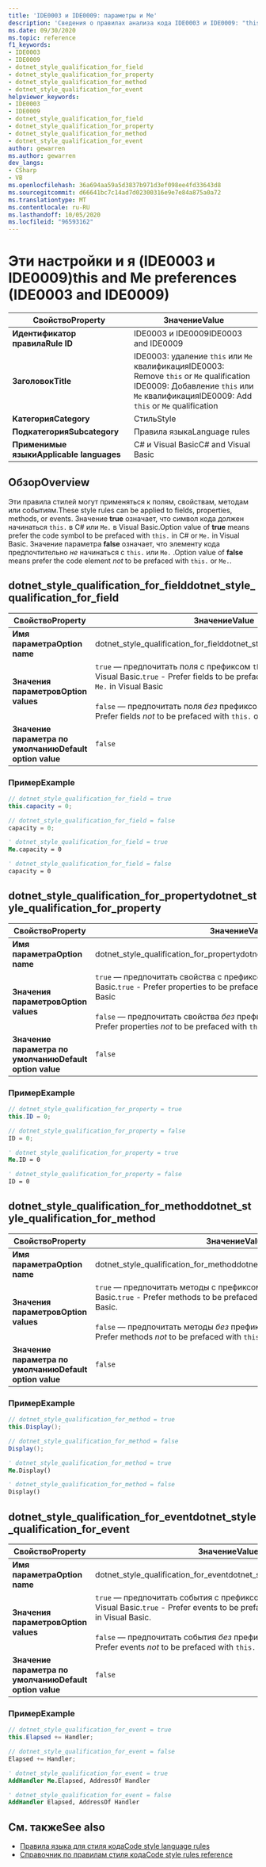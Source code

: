 ```yaml
---
title: 'IDE0003 и IDE0009: параметры и Me'
description: 'Сведения о правилах анализа кода IDE0003 и IDE0009: "this." и Me. "Me."'
ms.date: 09/30/2020
ms.topic: reference
f1_keywords:
- IDE0003
- IDE0009
- dotnet_style_qualification_for_field
- dotnet_style_qualification_for_property
- dotnet_style_qualification_for_method
- dotnet_style_qualification_for_event
helpviewer_keywords:
- IDE0003
- IDE0009
- dotnet_style_qualification_for_field
- dotnet_style_qualification_for_property
- dotnet_style_qualification_for_method
- dotnet_style_qualification_for_event
author: gewarren
ms.author: gewarren
dev_langs:
- CSharp
- VB
ms.openlocfilehash: 36a694aa59a5d3837b971d3ef098ee4fd33643d8
ms.sourcegitcommit: d66641bc7c14ad7d02300316e9e7e84a875a0a72
ms.translationtype: MT
ms.contentlocale: ru-RU
ms.lasthandoff: 10/05/2020
ms.locfileid: "96593162"
---
```

# <a name="this-and-me-preferences-ide0003-and-ide0009"></a><span data-ttu-id="a7ef6-105">Эти настройки и я (IDE0003 и IDE0009)</span><span class="sxs-lookup"><span data-stu-id="a7ef6-105">this and Me preferences (IDE0003 and IDE0009)</span></span>

|<span data-ttu-id="a7ef6-106">Свойство</span><span class="sxs-lookup"><span data-stu-id="a7ef6-106">Property</span></span>|<span data-ttu-id="a7ef6-107">Значение</span><span class="sxs-lookup"><span data-stu-id="a7ef6-107">Value</span></span>|
|-|-|
| <span data-ttu-id="a7ef6-108">**Идентификатор правила**</span><span class="sxs-lookup"><span data-stu-id="a7ef6-108">**Rule ID**</span></span> | <span data-ttu-id="a7ef6-109">IDE0003 и IDE0009</span><span class="sxs-lookup"><span data-stu-id="a7ef6-109">IDE0003 and IDE0009</span></span> |
| <span data-ttu-id="a7ef6-110">**Заголовок**</span><span class="sxs-lookup"><span data-stu-id="a7ef6-110">**Title**</span></span> | <span data-ttu-id="a7ef6-111">IDE0003: удаление `this` или `Me` квалификация</span><span class="sxs-lookup"><span data-stu-id="a7ef6-111">IDE0003: Remove `this` or `Me` qualification</span></span><br/> <span data-ttu-id="a7ef6-112">IDE0009: Добавление `this` или `Me` квалификация</span><span class="sxs-lookup"><span data-stu-id="a7ef6-112">IDE0009: Add `this` or `Me` qualification</span></span> |
| <span data-ttu-id="a7ef6-113">**Категория**</span><span class="sxs-lookup"><span data-stu-id="a7ef6-113">**Category**</span></span> | <span data-ttu-id="a7ef6-114">Стиль</span><span class="sxs-lookup"><span data-stu-id="a7ef6-114">Style</span></span> |
| <span data-ttu-id="a7ef6-115">**Подкатегория**</span><span class="sxs-lookup"><span data-stu-id="a7ef6-115">**Subcategory**</span></span> | <span data-ttu-id="a7ef6-116">Правила языка</span><span class="sxs-lookup"><span data-stu-id="a7ef6-116">Language rules</span></span> |
| <span data-ttu-id="a7ef6-117">**Применимые языки**</span><span class="sxs-lookup"><span data-stu-id="a7ef6-117">**Applicable languages**</span></span> | <span data-ttu-id="a7ef6-118">C# и Visual Basic</span><span class="sxs-lookup"><span data-stu-id="a7ef6-118">C# and Visual Basic</span></span> |

## <a name="overview"></a><span data-ttu-id="a7ef6-119">Обзор</span><span class="sxs-lookup"><span data-stu-id="a7ef6-119">Overview</span></span>

<span data-ttu-id="a7ef6-120">Эти правила стилей могут применяться к полям, свойствам, методам или событиям.</span><span class="sxs-lookup"><span data-stu-id="a7ef6-120">These style rules can be applied to fields, properties, methods, or events.</span></span> <span data-ttu-id="a7ef6-121">Значение **true** означает, что символ кода должен начинаться `this.` в C# или `Me.` в Visual Basic.</span><span class="sxs-lookup"><span data-stu-id="a7ef6-121">Option value of **true** means prefer the code symbol to be prefaced with `this.` in C# or `Me.` in Visual Basic.</span></span> <span data-ttu-id="a7ef6-122">Значение параметра **false** означает, что элементу кода предпочтительно _не_ начинаться с `this.` или `Me.` .</span><span class="sxs-lookup"><span data-stu-id="a7ef6-122">Option value of **false** means prefer the code element _not_ to be prefaced with `this.` or `Me.`.</span></span>

## <a name="dotnet_style_qualification_for_field"></a><span data-ttu-id="a7ef6-123">dotnet_style_qualification_for_field</span><span class="sxs-lookup"><span data-stu-id="a7ef6-123">dotnet_style_qualification_for_field</span></span>

|<span data-ttu-id="a7ef6-124">Свойство</span><span class="sxs-lookup"><span data-stu-id="a7ef6-124">Property</span></span>|<span data-ttu-id="a7ef6-125">Значение</span><span class="sxs-lookup"><span data-stu-id="a7ef6-125">Value</span></span>|
|-|-|
| <span data-ttu-id="a7ef6-126">**Имя параметра**</span><span class="sxs-lookup"><span data-stu-id="a7ef6-126">**Option name**</span></span> | <span data-ttu-id="a7ef6-127">dotnet_style_qualification_for_field</span><span class="sxs-lookup"><span data-stu-id="a7ef6-127">dotnet_style_qualification_for_field</span></span> |
| <span data-ttu-id="a7ef6-128">**Значения параметров**</span><span class="sxs-lookup"><span data-stu-id="a7ef6-128">**Option values**</span></span> | <span data-ttu-id="a7ef6-129">`true` — предпочитать поля с префиксом `this.` в C# или `Me.` в Visual Basic.</span><span class="sxs-lookup"><span data-stu-id="a7ef6-129">`true` - Prefer fields to be prefaced with `this.` in C# or `Me.` in Visual Basic</span></span><br /><br /><span data-ttu-id="a7ef6-130">`false` — предпочитать поля _без_ префиксов `this.` или `Me.`.</span><span class="sxs-lookup"><span data-stu-id="a7ef6-130">`false` - Prefer fields _not_ to be prefaced with `this.` or `Me.`</span></span> |
| <span data-ttu-id="a7ef6-131">**Значение параметра по умолчанию**</span><span class="sxs-lookup"><span data-stu-id="a7ef6-131">**Default option value**</span></span> | `false` |

### <a name="example"></a><span data-ttu-id="a7ef6-132">Пример</span><span class="sxs-lookup"><span data-stu-id="a7ef6-132">Example</span></span>

```csharp
// dotnet_style_qualification_for_field = true
this.capacity = 0;

// dotnet_style_qualification_for_field = false
capacity = 0;
```

```vb
' dotnet_style_qualification_for_field = true
Me.capacity = 0

' dotnet_style_qualification_for_field = false
capacity = 0
```

## <a name="dotnet_style_qualification_for_property"></a><span data-ttu-id="a7ef6-133">dotnet_style_qualification_for_property</span><span class="sxs-lookup"><span data-stu-id="a7ef6-133">dotnet_style_qualification_for_property</span></span>

|<span data-ttu-id="a7ef6-134">Свойство</span><span class="sxs-lookup"><span data-stu-id="a7ef6-134">Property</span></span>|<span data-ttu-id="a7ef6-135">Значение</span><span class="sxs-lookup"><span data-stu-id="a7ef6-135">Value</span></span>|
|-|-|
| <span data-ttu-id="a7ef6-136">**Имя параметра**</span><span class="sxs-lookup"><span data-stu-id="a7ef6-136">**Option name**</span></span> | <span data-ttu-id="a7ef6-137">dotnet_style_qualification_for_property</span><span class="sxs-lookup"><span data-stu-id="a7ef6-137">dotnet_style_qualification_for_property</span></span> |
| <span data-ttu-id="a7ef6-138">**Значения параметров**</span><span class="sxs-lookup"><span data-stu-id="a7ef6-138">**Option values**</span></span> | <span data-ttu-id="a7ef6-139">`true` — предпочитать свойства с префиксом `this.` в C# или `Me.` в Visual Basic.</span><span class="sxs-lookup"><span data-stu-id="a7ef6-139">`true` - Prefer properties to be prefaced with `this.` in C# or `Me.` in Visual Basic</span></span><br /><br /><span data-ttu-id="a7ef6-140">`false` — предпочитать свойства _без_ префиксов `this.` или `Me.`.</span><span class="sxs-lookup"><span data-stu-id="a7ef6-140">`false` - Prefer properties _not_ to be prefaced with `this.` or `Me.`</span></span> |
| <span data-ttu-id="a7ef6-141">**Значение параметра по умолчанию**</span><span class="sxs-lookup"><span data-stu-id="a7ef6-141">**Default option value**</span></span> | `false` |

### <a name="example"></a><span data-ttu-id="a7ef6-142">Пример</span><span class="sxs-lookup"><span data-stu-id="a7ef6-142">Example</span></span>

```csharp
// dotnet_style_qualification_for_property = true
this.ID = 0;

// dotnet_style_qualification_for_property = false
ID = 0;
```

```vb
' dotnet_style_qualification_for_property = true
Me.ID = 0

' dotnet_style_qualification_for_property = false
ID = 0
```

## <a name="dotnet_style_qualification_for_method"></a><span data-ttu-id="a7ef6-143">dotnet_style_qualification_for_method</span><span class="sxs-lookup"><span data-stu-id="a7ef6-143">dotnet_style_qualification_for_method</span></span>

|<span data-ttu-id="a7ef6-144">Свойство</span><span class="sxs-lookup"><span data-stu-id="a7ef6-144">Property</span></span>|<span data-ttu-id="a7ef6-145">Значение</span><span class="sxs-lookup"><span data-stu-id="a7ef6-145">Value</span></span>|
|-|-|
| <span data-ttu-id="a7ef6-146">**Имя параметра**</span><span class="sxs-lookup"><span data-stu-id="a7ef6-146">**Option name**</span></span> | <span data-ttu-id="a7ef6-147">dotnet_style_qualification_for_method</span><span class="sxs-lookup"><span data-stu-id="a7ef6-147">dotnet_style_qualification_for_method</span></span> |
| <span data-ttu-id="a7ef6-148">**Значения параметров**</span><span class="sxs-lookup"><span data-stu-id="a7ef6-148">**Option values**</span></span> | <span data-ttu-id="a7ef6-149">`true` — предпочитать методы с префиксом `this.` в C# или `Me.` в Visual Basic.</span><span class="sxs-lookup"><span data-stu-id="a7ef6-149">`true` - Prefer methods to be prefaced with `this.` in C# or `Me.` in Visual Basic.</span></span><br /><br /><span data-ttu-id="a7ef6-150">`false` — предпочитать методы _без_ префиксов `this.` или `Me.`.</span><span class="sxs-lookup"><span data-stu-id="a7ef6-150">`false` - Prefer methods _not_ to be prefaced with `this.` or `Me.`.</span></span> |
| <span data-ttu-id="a7ef6-151">**Значение параметра по умолчанию**</span><span class="sxs-lookup"><span data-stu-id="a7ef6-151">**Default option value**</span></span> | `false` |

### <a name="example"></a><span data-ttu-id="a7ef6-152">Пример</span><span class="sxs-lookup"><span data-stu-id="a7ef6-152">Example</span></span>

```csharp
// dotnet_style_qualification_for_method = true
this.Display();

// dotnet_style_qualification_for_method = false
Display();
```

```vb
' dotnet_style_qualification_for_method = true
Me.Display()

' dotnet_style_qualification_for_method = false
Display()
```

## <a name="dotnet_style_qualification_for_event"></a><span data-ttu-id="a7ef6-153">dotnet_style_qualification_for_event</span><span class="sxs-lookup"><span data-stu-id="a7ef6-153">dotnet_style_qualification_for_event</span></span>

|<span data-ttu-id="a7ef6-154">Свойство</span><span class="sxs-lookup"><span data-stu-id="a7ef6-154">Property</span></span>|<span data-ttu-id="a7ef6-155">Значение</span><span class="sxs-lookup"><span data-stu-id="a7ef6-155">Value</span></span>|
|-|-|
| <span data-ttu-id="a7ef6-156">**Имя параметра**</span><span class="sxs-lookup"><span data-stu-id="a7ef6-156">**Option name**</span></span> | <span data-ttu-id="a7ef6-157">dotnet_style_qualification_for_event</span><span class="sxs-lookup"><span data-stu-id="a7ef6-157">dotnet_style_qualification_for_event</span></span> |
| <span data-ttu-id="a7ef6-158">**Значения параметров**</span><span class="sxs-lookup"><span data-stu-id="a7ef6-158">**Option values**</span></span> | <span data-ttu-id="a7ef6-159">`true` — предпочитать события с префиксом `this.` в C# или `Me.` в Visual Basic.</span><span class="sxs-lookup"><span data-stu-id="a7ef6-159">`true` - Prefer events to be prefaced with `this.` in C# or `Me.` in Visual Basic.</span></span><br /><br /><span data-ttu-id="a7ef6-160">`false` — предпочитать события _без_ префиксов `this.` или `Me.`.</span><span class="sxs-lookup"><span data-stu-id="a7ef6-160">`false` - Prefer events _not_ to be prefaced with `this.` or `Me.`.</span></span> |
| <span data-ttu-id="a7ef6-161">**Значение параметра по умолчанию**</span><span class="sxs-lookup"><span data-stu-id="a7ef6-161">**Default option value**</span></span> | `false` |

### <a name="example"></a><span data-ttu-id="a7ef6-162">Пример</span><span class="sxs-lookup"><span data-stu-id="a7ef6-162">Example</span></span>

```csharp
// dotnet_style_qualification_for_event = true
this.Elapsed += Handler;

// dotnet_style_qualification_for_event = false
Elapsed += Handler;
```

```vb
' dotnet_style_qualification_for_event = true
AddHandler Me.Elapsed, AddressOf Handler

' dotnet_style_qualification_for_event = false
AddHandler Elapsed, AddressOf Handler
```

## <a name="see-also"></a><span data-ttu-id="a7ef6-163">См. также</span><span class="sxs-lookup"><span data-stu-id="a7ef6-163">See also</span></span>

- [<span data-ttu-id="a7ef6-164">Правила языка для стиля кода</span><span class="sxs-lookup"><span data-stu-id="a7ef6-164">Code style language rules</span></span>](language-rules.md)
- [<span data-ttu-id="a7ef6-165">Справочник по правилам стиля кода</span><span class="sxs-lookup"><span data-stu-id="a7ef6-165">Code style rules reference</span></span>](index.md)
